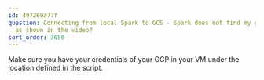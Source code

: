```yaml
---
id: 497269a77f
question: Connecting from local Spark to GCS - Spark does not find my google credentials
  as shown in the video?
sort_order: 3650
---
```


Make sure you have your credentials of your GCP in your VM under the location defined in the script.

